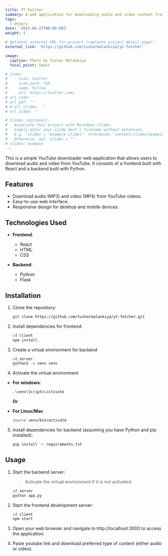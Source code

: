 ```yaml
---
title: YT-Fetcher
summary: A web application for downloading audio and video content from YouTube. Built with React front-end and Python back-end.
tags:
  - Others
date: '2022-04-27T00:00:00Z'
weight: 4

# Optional external URL for project (replaces project detail page).
external_link: 'https://github.com/tusharmalankiya/yt-fetcher'

image:
  caption: Photo by Tushar Malankiya
  focal_point: Smart

# links:
#   - icon: twitter
#     icon_pack: fab
#     name: Follow
#     url: https://twitter.com/
# url_code: ''
# url_pdf: ''
# # url_slides: ''
# url_video: ''

# Slides (optional).
#   Associate this project with Markdown slides.
#   Simply enter your slide deck's filename without extension.
#   E.g. `slides = "example-slides"` references `content/slides/example-slides.md`.
#   Otherwise, set `slides = ""`.
# slides: example
---
```


This is a simple YouTube downloader web application that allows users to download audio and video from YouTube. It consists of a frontend built with React and a backend built with Python.

## Features

- Download audio (MP3) and video (MP4) from YouTube videos.
- Easy-to-use web interface.
- Responsive design for desktop and mobile devices.

## Technologies Used

- **Frontend**:
  - React
  - HTML
  - CSS

- **Backend**:
  - Python
  - Flask

## Installation

1. Clone the repository:

   ```bash
   git clone https://github.com/tusharmalankiya/yt-fetcher.git
   ```

2. Install dependencies for frontend:

   ```bash
   cd client
   npm install
   ```
3. Create a virtual environment for backend

   ```bash
   cd server
   python3 -m venv venv
   ```

4. Activate the virtual environment

- **For windows**:
   ```bash
   .\venv\Scripts\activate
   ```

  **Or**

- **For Linux/Mac**
   ```bash
   source venv/bin/activate
   ```



5. Install dependencies for backend (assuming you have Python and pip installed):

   ```bash
   pip install -r requirements.txt
   ```

## Usage

1. Start the backend server:
   > Activate the virtual environment if it is not activated.

   ```bash
   cd server
   python app.py
   ```

3. Start the frontend development server:
    ```bash
    cd client
    npm start
    ```

4. Open your web browser and navigate to http://localhost:3000 to access the application.

5. Paste youtube link and download preferred type of content (either audio or video). 
